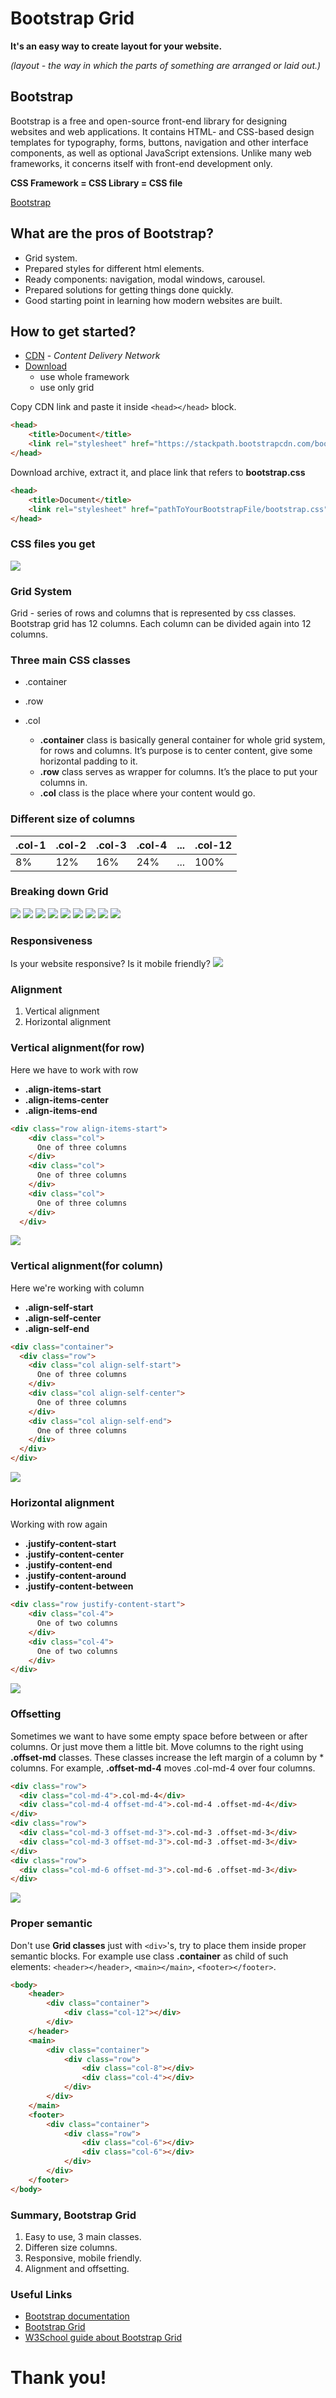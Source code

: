 # Bootstrap Grid
**It's an easy way to create layout for your website.**

_(layout - the way in which the parts of something are arranged or laid out.)_


## Bootstrap
Bootstrap is a free and open-source front-end library for designing websites and web applications. It contains HTML- and CSS-based design templates for typography, forms, buttons, navigation and other interface components, as well as optional JavaScript extensions. Unlike many web frameworks, it concerns itself with front-end development only.

**CSS Framework = CSS Library = CSS file**

[Bootstrap](https://getbootstrap.com/)


## What are the pros of Bootstrap?
* Grid system.
* Prepared styles for different html elements.
* Ready components: navigation, modal windows, carousel.
* Prepared solutions for getting things done quickly.
* Good starting point in learning how modern websites are built.

## How to get started?

* [CDN](https://getbootstrap.com/docs/4.1/getting-started/introduction/#css) - _Content Delivery Network_
* [Download](https://getbootstrap.com/docs/4.1/getting-started/download/#compiled-css-and-js)
  * use whole framework
  * use only grid
  
Copy CDN link and paste it inside `<head></head>` block.
```html
<head>
    <title>Document</title>
    <link rel="stylesheet" href="https://stackpath.bootstrapcdn.com/bootstrap/4.1.0/css/bootstrap.min.css" integrity="sha384-9gVQ4dYFwwWSjIDZnLEWnxCjeSWFphJiwGPXr1jddIhOegiu1FwO5qRGvFXOdJZ4" crossorigin="anonymous">
</head>
```

Download archive, extract it, and place link that refers to **bootstrap.css**
```html
<head>
    <title>Document</title>
    <link rel="stylesheet" href="pathToYourBootstrapFile/bootstrap.css">
</head>
```

### CSS files you get
![](https://github.com/toni-mo/bootstrap-grid/blob/master/img/contents.png)

### Grid System
Grid - series of rows and columns that is represented by css classes. Bootstrap grid has 12 columns. Each column can be divided again into 12 columns.

### Three main CSS classes
* .container
* .row
* .col

  * **.container** class is basically general container for whole grid system, for rows and columns. It’s purpose is to center content, give some horizontal padding to it.
  * **.row** class serves as wrapper for columns. It’s the place to put your columns in.
  * **.col** class is the place where your content would go.
  
 ### Different size of columns
.col-1|.col-2|.col-3|.col-4|...|.col-12|
------|------|------|------|---|-------|
8%|12%|16%|24%|...|100%|

### Breaking down Grid
![](https://github.com/toni-mo/bootstrap-grid/blob/master/img/youtube-screenshot.png)
![](https://github.com/toni-mo/bootstrap-grid/blob/master/img/new-whole-system.png)
![](https://github.com/toni-mo/bootstrap-grid/blob/master/img/whole-system.png)
![](https://github.com/toni-mo/bootstrap-grid/blob/master/img/row-row.png)
![](https://github.com/toni-mo/bootstrap-grid/blob/master/img/col-col-col.png)
![](https://github.com/toni-mo/bootstrap-grid/blob/master/img/col-col-col.png)
![](https://github.com/toni-mo/bootstrap-grid/blob/master/img/row.png)
![](https://github.com/toni-mo/bootstrap-grid/blob/master/img/4columns.png)
![](https://github.com/toni-mo/bootstrap-grid/blob/master/img/whole-system.png)

### Responsiveness
Is your website responsive?
Is it mobile friendly?
![](https://github.com/toni-mo/bootstrap-grid/blob/master/img/responsiveness-table.PNG)

### Alignment
 1. Vertical alignment
 2. Horizontal alignment

### Vertical alignment(for row)
Here we have to work with row
 * **.align-items-start**
 * **.align-items-center**
 * **.align-items-end**
 
```html
<div class="row align-items-start">
    <div class="col">
      One of three columns
    </div>
    <div class="col">
      One of three columns
    </div>
    <div class="col">
      One of three columns
    </div>
  </div>
```
![](https://github.com/toni-mo/bootstrap-grid/blob/master/img/vertical-alignment.PNG)

### Vertical alignment(for column)
Here we're working with column
 * **.align-self-start**
 * **.align-self-center**
 * **.align-self-end**
```html
<div class="container">
  <div class="row">
    <div class="col align-self-start">
      One of three columns
    </div>
    <div class="col align-self-center">
      One of three columns
    </div>
    <div class="col align-self-end">
      One of three columns
    </div>
  </div>
</div>
```
![](https://github.com/toni-mo/bootstrap-grid/blob/master/img/vertical-alignment-column.PNG)

### Horizontal alignment
Working with row again
 * **.justify-content-start**
 * **.justify-content-center**
 * **.justify-content-end**
 * **.justify-content-around**
 * **.justify-content-between**
 
```html
<div class="row justify-content-start">
    <div class="col-4">
      One of two columns
    </div>
    <div class="col-4">
      One of two columns
    </div>
</div>
```
![](https://github.com/toni-mo/bootstrap-grid/blob/master/img/horizontal-alignment.PNG)

### Offsetting
Sometimes we want to have some empty space before between or after columns. Or just move them a little bit.
Move columns to the right using **.offset-md** classes. These classes increase the left margin of a column by * columns. For example, **.offset-md-4** moves .col-md-4 over four columns.

```html
<div class="row">
  <div class="col-md-4">.col-md-4</div>
  <div class="col-md-4 offset-md-4">.col-md-4 .offset-md-4</div>
</div>
<div class="row">
  <div class="col-md-3 offset-md-3">.col-md-3 .offset-md-3</div>
  <div class="col-md-3 offset-md-3">.col-md-3 .offset-md-3</div>
</div>
<div class="row">
  <div class="col-md-6 offset-md-3">.col-md-6 .offset-md-3</div>
</div>
```

![](https://github.com/toni-mo/bootstrap-grid/blob/master/img/offsetting.PNG)

### Proper semantic
Don't use **Grid classes** just with `<div>`'s, try to place them inside proper semantic blocks.
For example use class **.container** as child of such elements: `<header></header>`, `<main></main>`, `<footer></footer>`.
```html
<body>
    <header>
        <div class="container">
            <div class="col-12"></div>
        </div>
    </header>
    <main>
        <div class="container">
            <div class="row">
                <div class="col-8"></div>
                <div class="col-4"></div>
            </div>
        </div>
    </main>
    <footer>
        <div class="container">
            <div class="row">
                <div class="col-6"></div>
                <div class="col-6"></div>
            </div>
        </div>
    </footer>
</body>
```

### Summary, Bootstrap Grid
 1. Easy to use, 3 main classes.
 2. Differen size columns.
 3. Responsive, mobile friendly.
 4. Alignment and offsetting.
 
### Useful Links
 * [Bootstrap documentation](https://getbootstrap.com/)
 * [Bootstrap Grid](https://getbootstrap.com/docs/4.1/layout/grid/)
 * [W3School guide about Bootstrap Grid](https://www.w3schools.com/bootstrap/bootstrap_grid_system.asp)
 
# Thank you!
